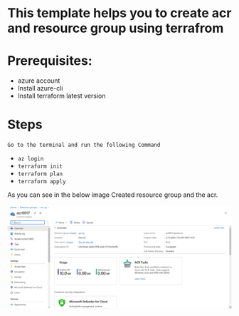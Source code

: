 # This template helps you to create acr and resource group using terrafrom


# Prerequisites:
* azure account
* Install azure-cli 
* Install terraform latest version


# Steps
`Go to the terminal and run the following Command`

* `az login`            
* `terraform init`
* `terraform plan` 
* `terraform apply`

As you can see in the below image Created resource group and the acr.

![azure-acr.png](photos/azure-acr.png)
